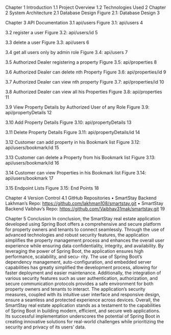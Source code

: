 Chapter 1 Introduction
1.1 Project Overview
1.2 Technologies Used
2
Chapter 2
System Architecture
2.1 Database Design
 Figure 2.1: Database Design
3

Chapter 3
API Documentation
3.1 api/users
 Figure 3.1: api/users
4

3.2 register a user
 Figure 3.2: api/users/id
5

3.3 delete a user
 Figure 3.3: api/users
6

3.4 get all users only by admin role
 Figure 3.4: api/users
7

3.5 Authorized Dealer registering a property
 Figure 3.5: api/properties
8

3.6 Authorized Dealer can delete nth Property
 Figure 3.6: api/properties/id
9

3.7 Authorized Dealer can view nth property
 Figure 3.7: api/properties/id
10

3.8 Authorized Dealer can view all his Properties
 Figure 3.8: api/properties
11

3.9 View Property Details by Authorized User of any Role
 Figure 3.9: api/propertyDetails
12

3.10 Add Property Details
 Figure 3.10: api/propertyDetails
13

3.11 Delete Property Details
 Figure 3.11: api/propertyDetails/id
14

3.12 Customer can add property in his Bookmark list
 Figure 3.12: api/users/bookmark/id
15

3.13 Customer can delete a Property from his Bookmark list
 Figure 3.13: api/users/bookmark/id
16

3.14 Customer can view Properties in his Bookmark list
 Figure 3.14: api/users/bookmark
17

3.15 Endpoint Lists
 Figure 3.15: End Points
18

Chapter 4 Version Control
4.1 GitHub Repositories
• SmartStay Backend Lakhman’s Repo: https://github.com/lakhman108/smartstay.git • SmartStay Backend Vaibhav’s Repo: https://github.com/Vaibhav31mak/smartstay.git
19

Chapter 5
Conclusion
In conclusion, the SmartStay real estate application developed using Spring Boot offers a comprehensive and secure platform for property owners and tenants to connect seamlessly. Through the use of advanced technologies and robust security features, the application simplifies the property management process and enhances the overall user experience while ensuring data confidentiality, integrity, and availability.
By leveraging the power of Spring Boot, the application ensures high performance, scalability, and secu- rity. The use of Spring Boot’s dependency management, auto-configuration, and embedded server capabilities has greatly simplified the development process, allowing for faster deployment and easier maintenance.
Additionally, the integration of various security features such as user authentication, authorization, and secure communication protocols provides a safe environment for both property owners and tenants to interact. The application’s security measures, coupled with its intuitive user interface and responsive design, ensure a seamless and protected experience across devices.
Overall, the SmartStay real estate application stands as a testament to the capabilities of Spring Boot in building modern, efficient, and secure web applications. Its successful implementation underscores the potential of Spring Boot in creating innovative solutions for real-world challenges while prioritizing the security and privacy of its users’ data.
